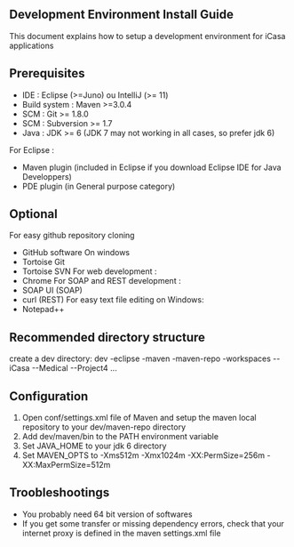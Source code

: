 Development Environment Install Guide
-------
This document explains how to setup a development environment for iCasa applications

Prerequisites
-------

- IDE : Eclipse (>=Juno) ou IntelliJ (>= 11)
- Build system : Maven  >=3.0.4
- SCM : Git >= 1.8.0
- SCM : Subversion >= 1.7
- Java : JDK >= 6 (JDK 7 may not working in all cases, so prefer jdk 6)

For Eclipse :
- Maven plugin (included in Eclipse if you download Eclipse IDE for Java Developpers)
- PDE plugin (in General purpose category)

Optional
--------

For easy github repository cloning
- GitHub software
On windows
- Tortoise Git
- Tortoise SVN
For web development :
- Chrome
For SOAP and REST development :
- SOAP UI (SOAP)
- curl (REST)
For easy text file editing on Windows:
- Notepad++

Recommended directory structure
--------

create a dev directory:
dev
-eclipse
-maven
-maven-repo
-workspaces
--iCasa
--Medical
--Project4
...

Configuration
---------

1. Open conf/settings.xml file of Maven and setup the maven local repository to your dev/maven-repo directory
2. Add dev/maven/bin to the PATH environment variable
3. Set JAVA_HOME to your jdk 6 directory
4. Set MAVEN_OPTS to -Xms512m -Xmx1024m -XX:PermSize=256m -XX:MaxPermSize=512m

Troobleshootings
-------

- You probably need 64 bit version of softwares
- If you get some transfer or missing dependency errors, check that your internet proxy is defined in the maven settings.xml file
